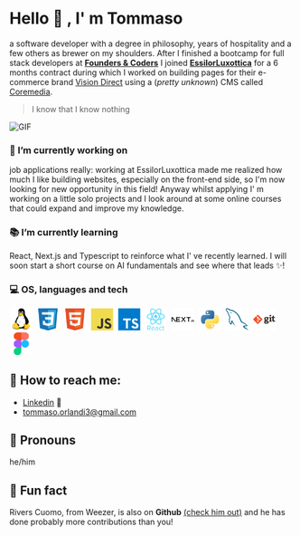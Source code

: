 # Hello 👋 , I' m Tommaso
a software developer with a degree in philosophy, years of hospitality and a few others as brewer on my shoulders.
After I finished a bootcamp for full stack developers at [**Founders & Coders**](https://www.foundersandcoders.com) I joined [**EssilorLuxottica**](https://www.essilorluxottica.com/en/) for a 6 months contract during which I worked on building pages for their e-commerce brand [Vision Direct](https://www.visiondirect.co.uk/) using a (_pretty unknown_) CMS called [Coremedia](https://www.coremedia.com/).

 >I know that I know nothing


 ![GIF](https://media.giphy.com/media/KpJ47gKe6b7v7xQyWj/giphy.gif)

### 👷 I’m currently working on
job applications really: working at EssilorLuxottica made me realized how much I like building websites, especially on the front-end side, so I'm now looking for new opportunity in this field!
Anyway whilst applying I' m working on a little solo projects and I look around at some online courses that could expand and improve my knowledge. 

### 📚 I’m currently learning
React, Next.js and Typescript to reinforce what I' ve recently learned. I will soon start a short course on AI fundamentals and see where that leads ✨!


### 💻 OS, languages and tech

<div>
<img src="https://github.com/devicons/devicon/blob/master/icons/linux/linux-original.svg" title="Linux" alt="Linux" width="40" height="40"/>&nbsp;
    <img src="https://github.com/devicons/devicon/blob/master/icons/css3/css3-original.svg"  title="CSS3" alt="CSS" width="40" height="40"/>&nbsp;
  <img src="https://github.com/devicons/devicon/blob/master/icons/html5/html5-original.svg" title="HTML5" alt="HTML" width="40" height="40"/>&nbsp;
  <img src="https://github.com/devicons/devicon/blob/master/icons/javascript/javascript-original.svg" title="JavaScript" alt="JavaScript" width="40" height="40"/>&nbsp;
  <img src="https://github.com/devicons/devicon/blob/master/icons/typescript/typescript-original.svg" title="Typescript" alt="Typescript" width="40" height="40"/>&nbsp;
   <img src="https://github.com/devicons/devicon/blob/master/icons/react/react-original-wordmark.svg" title="React" alt="React" width="40" height="40"/>&nbsp;
  <img src="https://github.com/devicons/devicon/blob/master/icons/nextjs/nextjs-original-wordmark.svg" title="Next.js" alt="Next.js" width="40" height="40"/>&nbsp;
   <img src="https://github.com/devicons/devicon/blob/master/icons/python/python-original.svg" title="Python" alt="Python" width="40" height="40"/>&nbsp;
  <img src="https://github.com/devicons/devicon/blob/master/icons/mysql/mysql-original.svg" title="MySql" alt="MySql" width="40" height="40"/>&nbsp;
  <img src="https://github.com/devicons/devicon/blob/master/icons/git/git-original-wordmark.svg" title="Git" **alt="Git" width="40" height="40"/>
  <img src="https://github.com/devicons/devicon/blob/master/icons/figma/figma-original.svg" title="Figma" alt="Figma"  width="40" height="40">
</div>

## 📡 How to reach me: 
- [Linkedin](https://www.linkedin.com/in/tommasoorlandi/) 🔗
- tommaso.orlandi3@gmail.com

## 🚻 Pronouns
he/him 

## 💩 Fun fact
Rivers Cuomo, from Weezer, is also on **Github** [(check him out)](https://github.com/riverscuomo) and he has done probably more contributions than you!
<!--
Great resource: https://www.sitepoint.com/github-profile-readme/
-->
